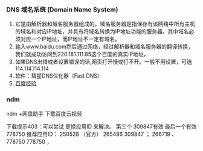 ### DNS 域名系统 (Domain Name System)
1. 它是由解析器和域名服务器组成的。域名服务器是指保存有该网络中所有主机的域名和对应IP地址，并具有将域名转换为IP地址功能的服务器。其中域名必须对应一个IP地址，而IP地址不一定有域名。
2. 输入www.baidu.com然后通过网络，经过解析器和域名服务器的翻译转换，我们就成功访问到220.181.111.85这个百度的真实IP地址，
3. 如果DNS出错或者设置错误的话,网页打开慢或打不开。一般不用设置，可选114.114.114.114
4. 软件：彗星DNS优化器（Fast DNS）
5. [百度经验](https://jingyan.baidu.com/article/63f23628fcd7460208ab3dd7.html)

### ndm

ndm +网盘助手 下载百度云视频

下载提示403：可以尝试 更换应用ID 来解决。   第三个  309847有效 最后一个有效 778750
推荐应用ID： 250528 （官方） 265486  309847 ； 266719 、  778750   778750 ，

